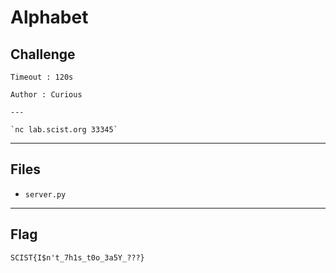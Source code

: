 # Alphabet
## Challenge
```
Timeout : 120s

Author : Curious

---

`nc lab.scist.org 33345`
```

---
## Files
- `server.py`

---
## Flag
```
SCIST{I$n't_7h1s_t0o_3a5Y_???}
```